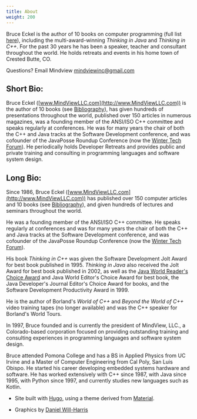```yaml
---
title: About
weight: 200
---
```


Bruce Eckel is the author of 10 books on computer programming (full list
[here](https://en.wikipedia.org/wiki/Bruce_Eckel)), including the
multi-award-winning *Thinking in Java* and *Thinking in C++*. For the past 30
years he has been a speaker, teacher and consultant throughout the world. He
holds retreats and events in his home town of Crested Butte, CO.

Questions? Email Mindview <mindviewinc@gmail.com>

## Short Bio:

Bruce Eckel ([www.MindViewLLC.com](http://www.MindViewLLC.com)) is the author
of 10 books (see [Bibliography](http://www.MindViewLLC.com/bibliography)), has
given hundreds of presentations throughout the world, published over 150
articles in numerous magazines, was a founding member of the ANSI/ISO C++
committee and speaks regularly at conferences. He was for many years the chair
of both the C++ and Java tracks at the Software Development conference, and was
cofounder of the JavaPosse Roundup Conference (now the [Winter Tech
Forum](http://www.WinterTechForum.com)). He periodically
holds Developer Retreats and provides public and private training and
consulting in programming languages and software system design.

## Long Bio:

Since 1986, Bruce Eckel ([www.MindViewLLC.com](http://www.MindViewLLC.com)) has
published over 150 computer articles and 10 books (see
[Bibliography](http://www.MindViewLLC.com/bibliography)), and given hundreds of
lectures and seminars throughout the world.

He was a founding member of the ANSI/ISO C++ committee. He speaks regularly at
conferences and was for many years the chair of both the C++ and Java tracks at
the Software Development conference, and was cofounder of the JavaPosse Roundup
Conference (now the [Winter Tech Forum](http://www.WinterTechForum.com)).

His book *Thinking in C++* was given the Software Development Jolt Award for
best book published in 1995. *Thinking in Java* also received the Jolt Award
for best book published in 2002, as well as the [Java World Reader's Choice
Award](http://www.javaworld.com/javaworld/rcawards99/jw-0320-rca.html) and Java
World Editor's Choice Award for best book, the Java Developer's Journal
Editor's Choice Award for books, and the Software Development Productivity
Award in 1999.

He is the author of Borland's *World of C++* and *Beyond the World of
C++* video training tapes (no longer available) and was the C++ speaker
for Borland's World Tours.

In 1997, Bruce founded and is currently the president of MindView, LLC.,
a Colorado-based corporation focused on providing outstanding training
and consulting experiences in programming languages and software system
design.

Bruce attended Pomona College and has a BS in Applied Physics from UC Irvine
and a Master of Computer Engineering from Cal Poly, San Luis Obispo. He
started his career developing embedded systems hardware and software. He has
worked extensively with C++ since 1987, with Java since 1995, with Python
since 1997, and currently studies new languages such as Kotlin.

+ Site built with
<a href="https://www.gohugo.io" target="_blank">Hugo</a>, using a theme derived from
<a href="http://github.com/digitalcraftsman/hugo-material-docs" target="_blank">Material</a>.

+ Graphics by <a href="http://www.Will-Harris.com">Daniel Will-Harris</a>
